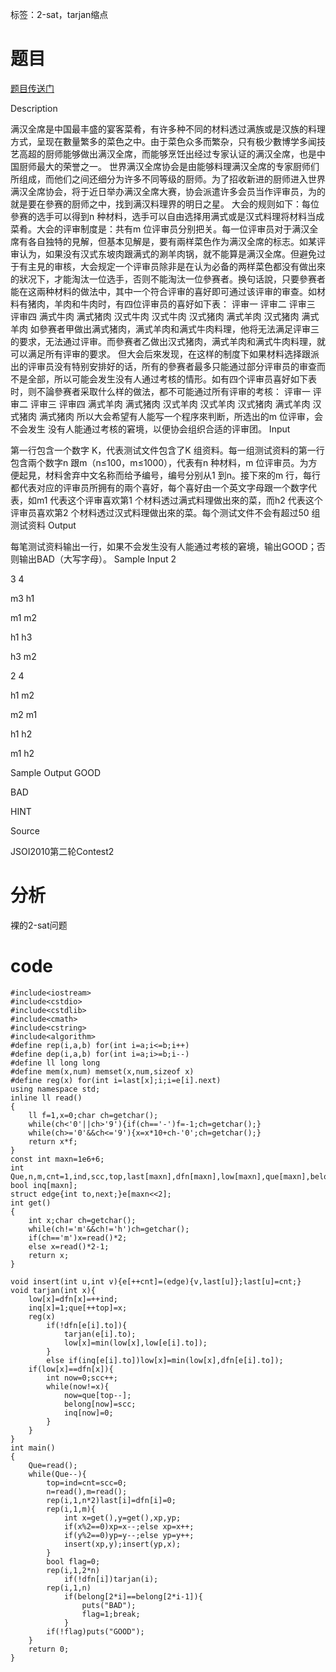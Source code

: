 ﻿---
tags: 
 - 图论-2-sat
 - 图论-tarjan
grammar_cjkRuby: true
catalog: true
layout:  post
header-img: "img/header/P37.jpg"
preview-img: "/img/preview/P77.jpg"
---
标签：2-sat，tarjan缩点

# 题目

[题目传送门](http://www.lydsy.com/JudgeOnline/problem.php?id=1823)

Description

满汉全席是中国最丰盛的宴客菜肴，有许多种不同的材料透过满族或是汉族的料理方式，呈现在數量繁多的菜色之中。由于菜色众多而繁杂，只有极少數博学多闻技艺高超的厨师能够做出满汉全席，而能够烹饪出经过专家认证的满汉全席，也是中国厨师最大的荣誉之一。 世界满汉全席协会是由能够料理满汉全席的专家厨师们所组成，而他们之间还细分为许多不同等级的厨师。为了招收新进的厨师进入世界满汉全席协会，将于近日举办满汉全席大赛，协会派遣许多会员当作评审员，为的就是要在參赛的厨师之中，找到满汉料理界的明日之星。 大会的规则如下：每位參赛的选手可以得到n 种材料，选手可以自由选择用满式或是汉式料理将材料当成菜肴。大会的评审制度是：共有m 位评审员分别把关。每一位评审员对于满汉全席有各自独特的見解，但基本见解是，要有兩样菜色作为满汉全席的标志。如某评审认为，如果没有汉式东坡肉跟满式的涮羊肉锅，就不能算是满汉全席。但避免过于有主見的审核，大会规定一个评审员除非是在认为必备的两样菜色都没有做出來的狀况下，才能淘汰一位选手，否则不能淘汰一位參赛者。换句话說，只要參赛者能在这兩种材料的做法中，其中一个符合评审的喜好即可通过该评审的审查。如材料有猪肉，羊肉和牛肉时，有四位评审员的喜好如下表： 评审一 评审二 评审三 评审四 满式牛肉 满式猪肉 汉式牛肉 汉式牛肉 汉式猪肉 满式羊肉 汉式猪肉 满式羊肉 如參赛者甲做出满式猪肉，满式羊肉和满式牛肉料理，他将无法满足评审三的要求，无法通过评审。而參赛者乙做出汉式猪肉，满式羊肉和满式牛肉料理，就可以满足所有评审的要求。 但大会后來发现，在这样的制度下如果材料选择跟派出的评审员没有特别安排好的话，所有的參赛者最多只能通过部分评审员的审查而不是全部，所以可能会发生没有人通过考核的情形。如有四个评审员喜好如下表时，则不論參赛者采取什么样的做法，都不可能通过所有评审的考核： 评审一 评审二 评审三 评审四 满式羊肉 满式猪肉 汉式羊肉 汉式羊肉 汉式猪肉 满式羊肉 汉式猪肉 满式猪肉 所以大会希望有人能写一个程序來判断，所选出的m 位评审，会不会发生 没有人能通过考核的窘境，以便协会组织合适的评审团。
Input

第一行包含一个数字 K，代表测试文件包含了K 组资料。每一组测试资料的第一行包含兩个数字n 跟m（n≤100，m≤1000），代表有n 种材料，m 位评审员。为方便起見，材料舍弃中文名称而给予编号，编号分别从1 到n。接下來的m 行，每行都代表对应的评审员所拥有的兩个喜好，每个喜好由一个英文字母跟一个数字代表，如m1 代表这个评审喜欢第1 个材料透过满式料理做出來的菜，而h2 代表这个评审员喜欢第2 个材料透过汉式料理做出來的菜。每个测试文件不会有超过50 组测试资料
Output

每笔测试资料输出一行，如果不会发生没有人能通过考核的窘境，输出GOOD；否则输出BAD（大写字母）。
Sample Input
2

3 4

m3 h1

m1 m2

h1 h3

h3 m2

2 4

h1 m2

m2 m1

h1 h2

m1 h2



Sample Output
GOOD

BAD



HINT

Source

JSOI2010第二轮Contest2

# 分析

裸的2-sat问题

# code

```
#include<iostream>
#include<cstdio>
#include<cstdlib>
#include<cmath>
#include<cstring>
#include<algorithm>
#define rep(i,a,b) for(int i=a;i<=b;i++)
#define dep(i,a,b) for(int i=a;i>=b;i--)
#define ll long long
#define mem(x,num) memset(x,num,sizeof x)
#define reg(x) for(int i=last[x];i;i=e[i].next)
using namespace std;
inline ll read()
{
	ll f=1,x=0;char ch=getchar();
	while(ch<'0'||ch>'9'){if(ch=='-')f=-1;ch=getchar();}
	while(ch>='0'&&ch<='9'){x=x*10+ch-'0';ch=getchar();}
	return x*f;
}
const int maxn=1e6+6;
int Que,n,m,cnt=1,ind,scc,top,last[maxn],dfn[maxn],low[maxn],que[maxn],belong[maxn];
bool inq[maxn];
struct edge{int to,next;}e[maxn<<2];
int get()
{
	int x;char ch=getchar();
	while(ch!='m'&&ch!='h')ch=getchar();
	if(ch=='m')x=read()*2;
	else x=read()*2-1;
	return x;
}

void insert(int u,int v){e[++cnt]=(edge){v,last[u]};last[u]=cnt;}
void tarjan(int x){
	low[x]=dfn[x]=++ind;
	inq[x]=1;que[++top]=x;
	reg(x)
		if(!dfn[e[i].to]){
			tarjan(e[i].to);
			low[x]=min(low[x],low[e[i].to]);
		}
		else if(inq[e[i].to])low[x]=min(low[x],dfn[e[i].to]);
	if(low[x]==dfn[x]){
		int now=0;scc++;
		while(now!=x){
			now=que[top--];
			belong[now]=scc;
			inq[now]=0;
		}
	}
}
int main()
{
	Que=read();
	while(Que--){
		top=ind=cnt=scc=0;
		n=read(),m=read();
		rep(i,1,n*2)last[i]=dfn[i]=0;
		rep(i,1,m){
			int x=get(),y=get(),xp,yp;
			if(x%2==0)xp=x--;else xp=x++;
			if(y%2==0)yp=y--;else yp=y++;
			insert(xp,y);insert(yp,x);
		}
		bool flag=0;
		rep(i,1,2*n)
			if(!dfn[i])tarjan(i);
		rep(i,1,n)
			if(belong[2*i]==belong[2*i-1]){
				puts("BAD");
				flag=1;break;
			}
		if(!flag)puts("GOOD");
	}
	return 0;
}
```